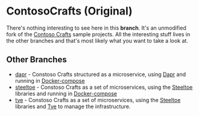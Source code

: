 # ContosoCrafts (Original)

There's nothing interesting to see here in this **branch**. It's an unmodified fork of the [Contoso Crafts](https://github.com/dotnet-presentations/ContosoCrafts) sample projects. All the interesting stuff lives in the other branches and that's most likely what you want to take a look at.

## Other Branches
* [dapr](https://github.com/cecilphillip/ContosoCrafts/tree/dapr) - Constoso Crafts structured as a microservice, using [Dapr](https://dapr.io/) and running in [Docker-compose](https://docs.docker.com/compose/)
* [steeltoe](https://github.com/cecilphillip/ContosoCrafts/tree/steeltoe) - Constoso Crafts as a set of microservices, using the [Steeltoe](https://steeltoe.io/) libraries and running in [Docker-compose](https://docs.docker.com/compose/)
* [tye](https://github.com/cecilphillip/ContosoCrafts/tree/steeltoe) - Constoso Crafts as a set of microservices, using the [Steeltoe](https://steeltoe.io/) libraries and [Tye](https://github.com/dotnet/tye) to manage the infrastructure.

